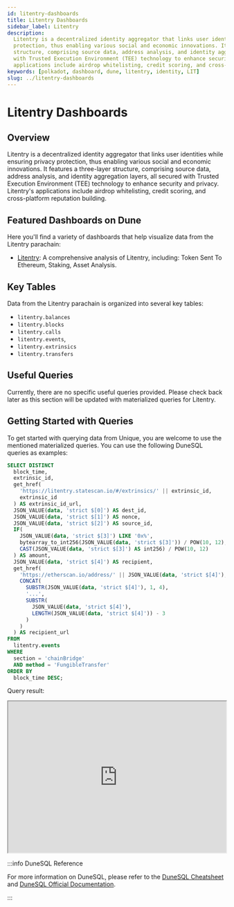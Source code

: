 ```yaml
---
id: litentry-dashboards
title: Litentry Dashboards
sidebar_label: Litentry
description:
  Litentry is a decentralized identity aggregator that links user identities while ensuring privacy
  protection, thus enabling various social and economic innovations. It features a three-layer
  structure, comprising source data, address analysis, and identity aggregation layers, all secured
  with Trusted Execution Environment (TEE) technology to enhance security and privacy. Litentry's
  applications include airdrop whitelisting, credit scoring, and cross-platform reputation building.
keywords: [polkadot, dashboard, dune, litentry, identity, LIT]
slug: ../litentry-dashboards
---
```


# Litentry Dashboards

## Overview

Litentry is a decentralized identity aggregator that links user identities while ensuring privacy
protection, thus enabling various social and economic innovations. It features a three-layer
structure, comprising source data, address analysis, and identity aggregation layers, all secured
with Trusted Execution Environment (TEE) technology to enhance security and privacy. Litentry's
applications include airdrop whitelisting, credit scoring, and cross-platform reputation building.

## Featured Dashboards on Dune

Here you'll find a variety of dashboards that help visualize data from the Litentry parachain:

- [Litentry](https://dune.com/substrate/litentry): A comprehensive analysis of Litentry, including:
  Token Sent To Ethereum, Staking, Asset Analysis.

## Key Tables

Data from the Litentry parachain is organized into several key tables:

- `litentry.balances`
- `litentry.blocks`
- `litentry.calls`
- `litentry.events`,
- `litentry.extrinsics`
- `litentry.transfers`

## Useful Queries

Currently, there are no specific useful queries provided. Please check back later as this section
will be updated with materialized queries for Litentry.

## Getting Started with Queries

To get started with querying data from Unique, you are welcome to use the mentioned materialized
queries. You can use the following DuneSQL queries as examples:

```sql title="Litentry LIT Token Sent To Ethereum" showLineNumbers
SELECT DISTINCT
  block_time,
  extrinsic_id,
  get_href(
    'https://litentry.statescan.io/#/extrinsics/' || extrinsic_id,
    extrinsic_id
  ) AS extrinsic_id_url,
  JSON_VALUE(data, 'strict $[0]') AS dest_id,
  JSON_VALUE(data, 'strict $[1]') AS nonce,
  JSON_VALUE(data, 'strict $[2]') AS source_id,
  IF(
    JSON_VALUE(data, 'strict $[3]') LIKE '0x%',
    bytearray_to_int256(JSON_VALUE(data, 'strict $[3]')) / POW(10, 12),
    CAST(JSON_VALUE(data, 'strict $[3]') AS int256) / POW(10, 12)
  ) AS amount,
  JSON_VALUE(data, 'strict $[4]') AS recipient,
  get_href(
    'https://etherscan.io/address/' || JSON_VALUE(data, 'strict $[4]'),
    CONCAT(
      SUBSTR(JSON_VALUE(data, 'strict $[4]'), 1, 4),
      '...',
      SUBSTR(
        JSON_VALUE(data, 'strict $[4]'),
        LENGTH(JSON_VALUE(data, 'strict $[4]')) - 3
      )
    )
  ) AS recipient_url
FROM
  litentry.events
WHERE
  section = 'chainBridge'
  AND method = 'FungibleTransfer'
ORDER BY
  block_time DESC;
```

Query result:

<iframe src="https://dune.com/embeds/3825036/6433535" height="350" width="100%"></iframe>

:::info DuneSQL Reference

For more information on DuneSQL, please refer to the [DuneSQL Cheatsheet](../dunesql-cheatsheet.md)
and
[DuneSQL Official Documentation](https://docs.dune.com/query-engine/Functions-and-operators/index).

:::
